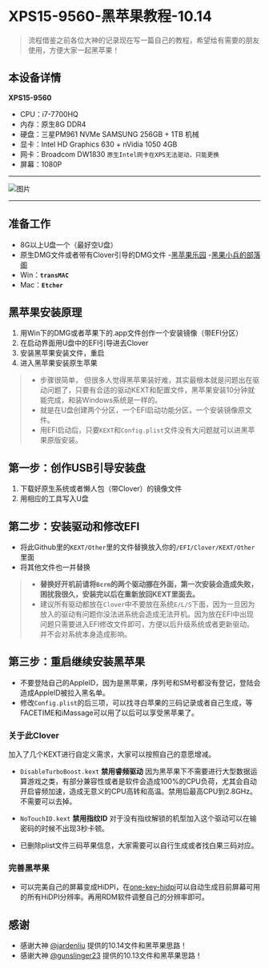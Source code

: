 # XPS15-9560-黑苹果教程-10.14

>流程借鉴之前各位大神的记录现在写一篇自己的教程，希望给有需要的朋友使用，方便大家一起黑苹果！

## 本设备详情

**XPS15-9560**
- CPU：i7-7700HQ
- 内存：原生8G DDR4
- 硬盘：三星PM961 NVMe SAMSUNG 256GB + 1TB 机械
- 显卡：Intel HD Graphics 630 + nVidia 1050 4GB
- 网卡：Broadcom DW1830 `原生Intel网卡在XPS无法驱动，只能更换`
- 屏幕：1080P

---

![图片](http://pc3g4hj86.bkt.clouddn.com/10.14%E6%A1%8C%E9%9D%A2.jpg
)

---
## 准备工作
-  8G以上U盘一个（最好空U盘）
- 原生DMG文件或者带有Clover引导的DMG文件
-[黑苹果乐园](https://imac.hk)
-[黑果小兵的部落阁](https://blog.daliansky.net)
- Win：**`transMAC`**
- Mac：**`Etcher`**

## 黑苹果安装原理
1. 用Win下的DMG或者苹果下的.app文件创作一个安装镜像（带EFI分区）
2. 在启动界面用U盘中的EFI引导进去Clover
3. 安装黑苹果安装文件，重启
4. 进入黑苹果安装原生苹果

> - 步骤很简单， 但很多人觉得黑苹果装好难，其实最根本就是问题出在驱动问题了，只要有合适的驱动KEXT和配置文件，黑苹果安装10分钟就能完成，和装Windows系统是一样的。
> - 就是在U盘创建两个分区，一个EFI启动功能分区，一个安装镜像原文件。
> - 用EFI启动后，只要`KEXT`和`Config.plist`文件没有大问题就可以进黑苹果原版安装。
## 第一步：创作USB引导安装盘
1. 下载好原生系统或者懒人包（带Clover）的镜像文件
2. 用相应的工具写入U盘

## 第二步：安装驱动和修改EFI
- 将此Github里的`KEXT/Other`里的文件替换放入你的`/EFI/Clover/KEXT/Other`里面
- 将其他文件也一并替换

> - **替换好开机前请将`Bcrm`的两个驱动挪在外面，第一次安装会造成失败，困扰我很久，安装完以后在重新放回KEXT里面去。**
> - 建议所有驱动都放在`Clover`中不要放在系统`E/L/S`下面，因为一旦因为放入的驱动有问题你没法进系统会造成无法开机。因为放在EFI中出现问题只需要进入EFI修改文件即可，方便以后升级系统或者更新驱动。并不会对系统本身造成影响。

## 第三步：重启继续安装黑苹果
- 不要登陆自己的AppleID，因为是黑苹果，序列号和SM号都没有登记，登陆会造成AppleID被拉入黑名单。
- 修改`Config.plist`的后三项，可以找寻白苹果的三码记录或者自己生成，等FACETIME和iMassage可以用了以后可以享受黑苹果了。

### 关于此Clover

加入了几个KEXT进行自定义需求，大家可以按照自己的意愿增减。

- `DisableTurboBoost.kext` **禁用睿频驱动**
因为黑苹果下不需要进行大型数据运算游戏之类，有部分兼容性或者是软件会造成100%的CPU负荷，尤其会自动开启睿频加速，造成无意义的CPU高转和高温。禁用后最高CPU到2.8GHz。不需要可以去掉。

- `NoTouchID.kext` **禁用指纹ID**
对于没有指纹解锁的机型加入这个驱动可以在输密码的时候不出现3秒卡顿。

- 已删除plist文件三码苹果信息，大家需要可以自行生成或者找白果三码对应。

### 完善黑苹果

- 可以完美自己的屏幕变成HiDPI，在[one-key-hidpi](https://github.com/xzhih/one-key-hidpi)可以自动生成目前屏幕可用的所有HiDPI分辨率。再用RDM软件调整自己的分辨率即可。

## 感谢
- 感谢大神 [@jardenliu](https://github.com/jardenliu) 提供的10.14文件和黑苹果思路！
- 感谢大神 [@gunslinger23](https://github.com/gunslinger23) 提供的10.13文件和黑苹果思路！
